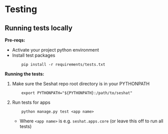 # Testing

## Running tests locally

**Pre-reqs:**
- Activate your project python environment
- Install test packages
    ```
        pip install -r requirements/tests.txt
    ```

**Running the tests:**
1. Make sure the Seshat repo root directory is in your PYTHONPATH
    ```
        export PYTHONPATH="${PYTHONPATH}:/path/to/seshat"
    ```
2. Run tests for apps
    ```
        python manage.py test <app name>
    ```
    - Where `<app name>` is e.g. `seshat.apps.core` (or leave this off to run all tests)